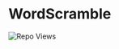 # WordScramble
![Repo Views](https://visitor-badge.laobi.icu/badge?page_id=SpencerVJones/WordScramble)
